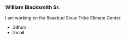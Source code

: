 ### William Blacksmith Sr.
 I am working on the Rosebud Sioux Tribe Climate Center.


 * Github
 * Gmail

